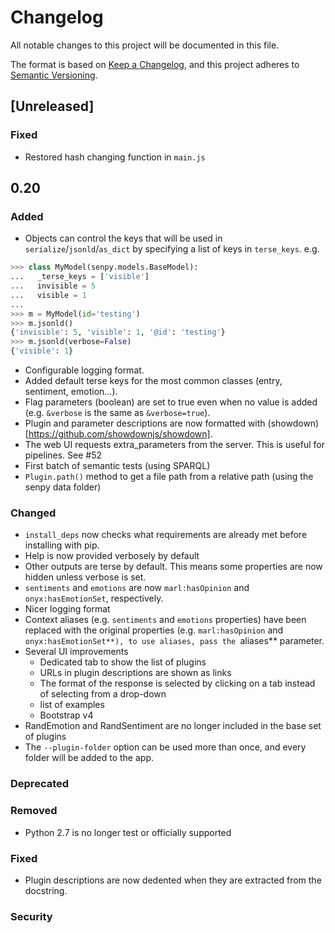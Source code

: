 # Changelog
All notable changes to this project will be documented in this file.

The format is based on [Keep a Changelog](https://keepachangelog.com/en/1.0.0/),
and this project adheres to [Semantic Versioning](https://semver.org/spec/v2.0.0.html).

## [Unreleased]

### Fixed
* Restored hash changing function in `main.js`

## 0.20

### Added
* Objects can control the keys that will be used in `serialize`/`jsonld`/`as_dict` by specifying a list of keys in `terse_keys`.
e.g.
```python
>>> class MyModel(senpy.models.BaseModel):
...   _terse_keys = ['visible']
...   invisible = 5
...   visible = 1
...
>>> m = MyModel(id='testing')
>>> m.jsonld()
{'invisible': 5, 'visible': 1, '@id': 'testing'}
>>> m.jsonld(verbose=False)
{'visible': 1}
```
* Configurable logging format.
* Added default terse keys for the most common classes (entry, sentiment, emotion...).
* Flag parameters (boolean) are set to true even when no value is added (e.g. `&verbose` is the same as `&verbose=true`).
* Plugin and parameter descriptions are now formatted with (showdown)[https://github.com/showdownjs/showdown].
* The web UI requests extra_parameters from the server. This is useful for pipelines. See #52
* First batch of semantic tests (using SPARQL)
* `Plugin.path()` method to get a file path from a relative path (using the senpy data folder)

### Changed
* `install_deps` now checks what requirements are already met before installing with pip.
* Help is now provided verbosely by default
* Other outputs are terse by default. This means some properties are now hidden unless verbose is set.
* `sentiments` and `emotions` are now `marl:hasOpinion` and `onyx:hasEmotionSet`, respectively.
* Nicer logging format
* Context aliases (e.g. `sentiments` and `emotions` properties) have been replaced with the original properties (e.g. `marl:hasOpinion` and `onyx:hasEmotionSet**), to use aliases, pass the `aliases** parameter.
* Several UI improvements
  * Dedicated tab to show the list of plugins
  * URLs in plugin descriptions are shown as links
  * The format of the response is selected by clicking on a tab instead of selecting from a drop-down
  * list of examples
  * Bootstrap v4
* RandEmotion and RandSentiment are no longer included in the base set of plugins
* The `--plugin-folder` option can be used more than once, and every folder will be added to the app.

### Deprecated
### Removed
* Python 2.7 is no longer test or officially supported
### Fixed
* Plugin descriptions are now dedented when they are extracted from the docstring.
### Security

